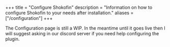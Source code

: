 +++
title = "Configure Shokofin"
description = "Information on how to configure Shokofin to your needs after installation."
aliases = ["/configuration"]
+++

The Configuration page is still a WIP. In the meantime until it goes live then I
will suggest asking in our discord server if you need help configuring the
plugin.
